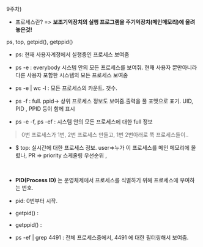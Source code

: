 9주차)

+ 프로세스란? => **보조기억장치의 실행 프로그램을 주기억장치(메인메모리)에 올려놓은것!**

  

ps, top, getpid(), getppid()

- ps: 현재 사용자계정에서 실행중인 프로세스 보여줌

- ps -e : everybody 시스템 안의 모든 프로세스를 보여줘. 현재 사용자 뿐만아니라 다른 사용자 포함한 시스템의 모든 프로세스 보여줌 
- ps -e | wc -l : 모든 프로세스의 카운트. 갯수.
- ps -f : full. ppid-> 상위 프로세스 정보도 보여줌.출력을 풀 포맷으로 표기. UID, PID , PPID 등이 함께 표시
- ps -e -f, ps -ef : 시스템 안의 모든 프로세스에 대한 full 정보



> 0번 프로세스가 1번, 2번 프로세스 만들고, 1번 2번아래로 쭉 프로세스들이..



+ $ top: 실시간에 대한 프로세스 정보.   user=>누가 이 프로세스를 메인 메모리에 올렸나, PR => priority 스케줄링 우선순위 , 

<br>

+ **PID(Process ID)** 는 운영체제에서 프로세스를 식별하기 위해 프로세스에 부여하는 번호.  
+ pid: 0번부터 시작.

  

+ getpid() : 

+ getppid() : 

+ ps -ef | grep 4491  : 전체 프로세스중에서, 4491 에 대한 필터링해서 보여줌.

